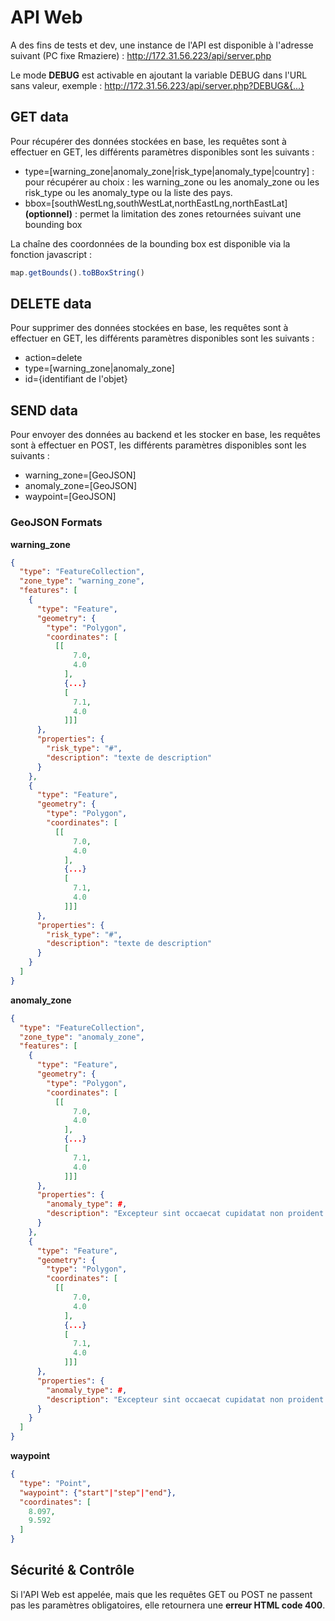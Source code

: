 # API Web

A des fins de tests et dev, une instance de l'API est disponible à l'adresse suivant (PC fixe Rmaziere) :
http://172.31.56.223/api/server.php

Le mode **DEBUG** est activable en ajoutant la variable DEBUG dans l'URL sans valeur, exemple : http://172.31.56.223/api/server.php?DEBUG&{...}

## GET data

Pour récupérer des données stockées en base, les requêtes sont à effectuer en GET, les différents paramètres disponibles sont les suivants :

- type=[warning_zone|anomaly_zone|risk_type|anomaly_type|country] : pour récupérer au choix : les warning_zone ou les anomaly_zone ou les risk_type ou les anomaly_type ou la liste des pays.
- bbox=[southWestLng,southWestLat,northEastLng,northEastLat] **(optionnel)** : permet la limitation des zones retournées suivant une bounding box

La chaîne des coordonnées de la bounding box est disponible via la fonction javascript :

```js
map.getBounds().toBBoxString()
```

## DELETE data

Pour supprimer des données stockées en base, les requêtes sont à effectuer en GET, les différents paramètres disponibles sont les suivants :

- action=delete
- type=[warning_zone|anomaly_zone]
- id={identifiant de l'objet}

## SEND data

Pour envoyer des données au backend et les stocker en base, les requêtes sont à effectuer en POST, les différents paramètres disponibles sont les suivants :

- warning_zone=[GeoJSON]
- anomaly_zone=[GeoJSON]
- waypoint=[GeoJSON]

### GeoJSON Formats

**warning_zone** 

```json
{
  "type": "FeatureCollection",
  "zone_type": "warning_zone",
  "features": [
    {
      "type": "Feature",
      "geometry": {
        "type": "Polygon",
        "coordinates": [
          [[
              7.0,
              4.0
            ],
            {...}
            [
              7.1,
              4.0
            ]]]
      },
      "properties": {
        "risk_type": "#",
        "description": "texte de description"
      }
    },
    {
      "type": "Feature",
      "geometry": {
        "type": "Polygon",
        "coordinates": [
          [[
              7.0,
              4.0
            ],
            {...}
            [
              7.1,
              4.0
            ]]]
      },
      "properties": {
        "risk_type": "#",
        "description": "texte de description"
      }
    }
  ]
}
```

**anomaly_zone** 

```json
{
  "type": "FeatureCollection",
  "zone_type": "anomaly_zone",
  "features": [
    {
      "type": "Feature",
      "geometry": {
        "type": "Polygon",
        "coordinates": [
          [[
              7.0,
              4.0
            ],
            {...}
            [
              7.1,
              4.0
            ]]]
      },
      "properties": {
        "anomaly_type": #,
        "description": "Excepteur sint occaecat cupidatat non proident."
      }
    },
    {
      "type": "Feature",
      "geometry": {
        "type": "Polygon",
        "coordinates": [
          [[
              7.0,
              4.0
            ],
            {...}
            [
              7.1,
              4.0
            ]]]
      },
      "properties": {
        "anomaly_type": #,
        "description": "Excepteur sint occaecat cupidatat non proident."
      }
    }
  ]
}
```


**waypoint** 

```json
{
  "type": "Point",
  "waypoint": {"start"|"step"|"end"},
  "coordinates": [
    8.097,
    9.592
  ]
}
```

## Sécurité & Contrôle

Si l'API Web est appelée, mais que les requêtes GET ou POST ne passent pas les paramètres obligatoires, elle retournera une **erreur HTML code 400**.